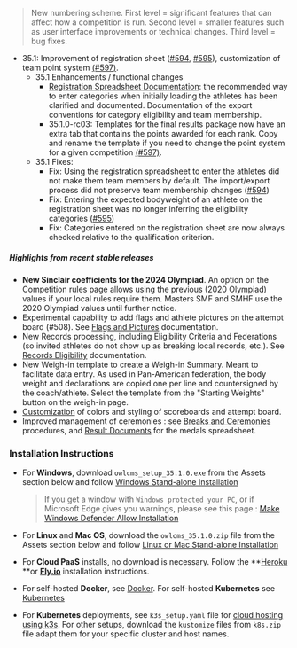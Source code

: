 > New numbering scheme.  First level = significant features that can affect how a competition is run.  Second level = smaller features such as user interface improvements or technical changes.  Third level = bug fixes.

- 35.1: Improvement of registration sheet ([#594](https://github.com/jflamy/owlcms4/issues/594), [#595](https://github.com/jflamy/owlcms4/issues/595)), customization of team point system  [(#597)](https://github.com/jflamy/owlcms4/issues/597).
  - 35.1 Enhancements / functional changes
    - [Registration Spreadsheet Documentation](https://owlcms.github.io/owlcms4/#/Registration): the recommended way to enter categories when initially loading the athletes has been clarified and documented. Documentation of the export conventions for category eligibility and team membership.
    - 35.1.0-rc03: Templates for the final results package now have an extra tab that contains the points awarded for each rank. Copy and rename the template if you need to change the point system for a given competition [(#597)](https://github.com/jflamy/owlcms4/issues/597).
  - 35.1 Fixes:
    - Fix: Using the registration spreadsheet to enter the athletes did not make them team members by default.  The import/export process did not preserve team membership changes ([#594](https://github.com/jflamy/owlcms4/issues/594))
    - Fix: Entering the expected bodyweight of an athlete on the registration sheet was no longer inferring the eligibility categories ([#595](https://github.com/jflamy/owlcms4/issues/595))
    - Fix: Categories entered on the registration sheet are now always checked relative to the qualification criterion.

##### Highlights from recent stable releases

- **New Sinclair coefficients for the 2024 Olympiad**.  An option on the Competition rules page allows using the previous (2020 Olympiad) values if your local rules require them.  Masters SMF and SMHF use the 2020 Olympiad values until further notice.
- Experimental capability to add flags and athlete pictures on the attempt board (#508).  See [Flags and Pictures](https://owlcms.github.io/owlcms4/#/FlagsPicture) documentation.
- New Records processing, including Eligibility Criteria and Federations (so invited athletes do not show up as breaking local records, etc.). See [Records Eligibility](https://owlcms.github.io/owlcms4/#/Records) documentation. 
- New Weigh-in template to create a Weigh-in Summary. Meant to facilitate data entry. As used in Pan-American federation, the body weight and declarations are copied one per line and countersigned by the coach/athlete. Select the template from the "Starting Weights" button on the weigh-in page.
- [Customization](https://owlcms.github.io/owlcms4/#/UploadingLocalSettings) of colors and styling of scoreboards and attempt board. 
- Improved management of ceremonies : see [Breaks and Ceremonies](https://owlcms.github.io/owlcms4/#/Breaks) procedures, and [Result Documents](https://owlcms.github.io/owlcms4/#/Documents) for the medals spreadsheet.


### **Installation Instructions**

  - For **Windows**, download `owlcms_setup_35.1.0.exe` from the Assets section below and follow [Windows Stand-alone Installation](https://owlcms.github.io/owlcms4/#/LocalWindowsSetup)

    > If you get a window with `Windows protected your PC`, or if Microsoft Edge gives you warnings, please see this page : [Make Windows Defender Allow Installation](https://owlcms.github.io/owlcms4/#/DefenderOff)

  - For **Linux** and **Mac OS**, download the `owlcms_35.1.0.zip` file from the Assets section below and follow [Linux or Mac Stand-alone Installation](https://owlcms.github.io/owlcms4/#/LocalLinuxMacSetup)

  - For **Cloud PaaS** installs, no download is necessary. Follow the **[Heroku](Heroku) **or **[Fly.io](Fly)** installation instructions.

  - For self-hosted **Docker**, see [Docker](https://owlcms.github.io/owlcms4/#/LocalWindowsSetup). For self-hosted **Kubernetes** see [Kubernetes]()

  - For **Kubernetes** deployments, see `k3s_setup.yaml` file for [cloud hosting using k3s](https://owlcms.github.io/owlcms4/#/DigitalOcean). For other setups, download the `kustomize` files from `k8s.zip` file adapt them for your specific cluster and host names. 
